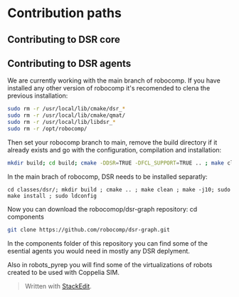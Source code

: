 # Contribution paths

## Contributing to DSR core

## Contributing to DSR agents
We are currently working with the main branch of robocomp.
If you have installed any other version of robocomp it's recomended to clena the previous installation:
```bash
sudo rm -r /usr/local/lib/cmake/dsr_*
sudo rm -r /usr/local/lib/cmake/qmat/
sudo rm -r /usr/local/lib/libdsr_*
sudo rm -r /opt/robocomp/
```

Then set your robocomp branch to main, remove the build directory if it already exists and go with the configuration, compilation and installation:
```bash
mkdir build; cd build; cmake -DDSR=TRUE -DFCL_SUPPORT=TRUE .. ; make clean ; make -j10; sudo make install
```

In the main brach of robocomp, DSR needs to be installed separatly:
```
cd classes/dsr/; mkdir build ; cmake .. ; make clean ; make -j10; sudo make install ; sudo ldconfig
```

Now you can download the robocomop/dsr-graph repository:
cd components
```bash
git clone https://github.com/robocomp/dsr-graph.git
```

In the components folder of this repository you can find some of the esential agents you would need in mostly any DSR deplyment.

Also in robots_pyrep you will find some of the virtualizations of robots created to be used with Coppelia SIM.

> Written with [StackEdit](https://stackedit.io/).
<!--stackedit_data:
eyJoaXN0b3J5IjpbLTIxODE2MzExMCwtMTQxNDQ1NTUxOF19
-->
